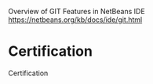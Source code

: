 Overview of GIT Features in NetBeans IDE https://netbeans.org/kb/docs/ide/git.html



Certification
=============

Certification
